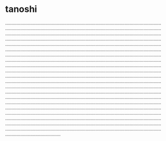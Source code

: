 # tanoshi

........................................................................................................................................................................................................................................................................................................................................................................................................................................................................................................................................................................................................................................................................................................................................................................................................................................................................................................................................................................................................................................................................................................................................................................................................................................................................................................................................................................................................................................................................................................................................................................................................................................................................................................................................................................................................................................................................................................................................................................................................................................................................................................................................................................................................................................................................................................................................................................................................................................................................................................................................................................................................................................................................................................................................................
